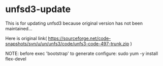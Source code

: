 # unfsd3-update
This is for updating unfsd3 because original version has not been maintained...

Here is original link( https://sourceforge.net/code-snapshots/svn/u/un/unfs3/code/unfs3-code-497-trunk.zip )

NOTE:
before exec 'bootstrap' to generate configure:
sudo yum -y install flex-devel

